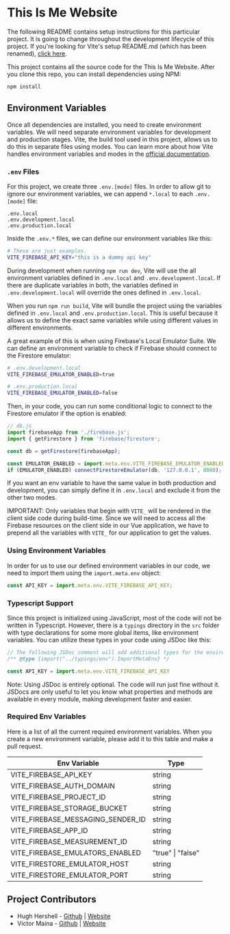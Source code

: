 # This Is Me Website

The following README contains setup instructions for this particular project. It is going to change throughout the development lifecycle of this project. If you're looking for Vite's setup README.md (which has been renamed), [click here](./README.VITE.md).

This project contains all the source code for the This Is Me Website. After you clone this repo, you can install dependencies using NPM:

```bash
npm install
```

## Environment Variables

Once all dependencies are installed, you need to create environment variables. We will need separate environment variables for development and production stages. Vite, the build tool used in this project, allows us to do this in separate files using modes. You can learn more about how Vite handles environment variables and modes in the [official documentation](https://vitejs.dev/guide/env-and-mode.html).

### `.env` Files

For this project, we create three `.env.[mode]` files. In order to allow git to ignore our environment variables, we can append `*.local` to each `.env.[mode]` file:

```
.env.local
.env.development.local
.env.production.local
```

Inside the `.env.*` files, we can define our environment variables like this:

```sh
# These are just examples.
VITE_FIREBASE_API_KEY="this is a dummy api key"
```

During development when running `npm run dev`, Vite will use the all environment variables defined in `.env.local` and `.env.development.local`. If there are duplicate variables in both, the variables defined in `.env.development.local` will override the ones defined in `.env.local`.

When you run `npm run build`, Vite will bundle the project using the variables defined in `.env.local` and `.env.production.local`. This is useful because it allows us to define the exact same variables while using different values in different environments.

A great example of this is when using Firebase's Local Emulator Suite. We can define an environment variable to check if Firebase should connect to the Firestore emulator:

```sh
# .env.development.local
VITE_FIREBASE_EMULATOR_ENABLED=true

# .env.production.local
VITE_FIREBASE_EMULATOR_ENABLED=false
```

Then, in your code, you can run some conditional logic to connect to the Firestore emulator if the option is enabled:

```js
// db.js
import firebaseApp from './firebase.js';
import { getFirestore } from 'firebase/firestore';

const db = getFirestore(firebaseApp);

const EMULATOR_ENABLED = import.meta.env.VITE_FIREBASE_EMULATOR_ENABLED === 'true';
if (EMULATOR_ENABLED) connectFirestoreEmulator(db, '127.0.0.1', 8080);
```

If you want an env variable to have the same value in both production and development, you can simply define it in `.env.local` and exclude it from the other two modes.

IMPORTANT: Only variables that begin with `VITE_` will be rendered in the client side code during build-time. Since we will need to access all the Firebase resources on the client side in our Vue application, we have to prepend all the variables with `VITE_` for our application to get the values.

### Using Environment Variables

In order for us to use our defined environment variables in our code, we need to import them using the `import.meta.env` object:

```js
const API_KEY = import.meta.env.VITE_FIREBASE_API_KEY;
```

<!-- ### Typescript Support

When using `import.meta.env`, Typescript already has some predefined environment variables. However, we won't get any type safety or IntelliSense for our custom environment variables. In order to achieve this, this project has a `env.d.ts` declaration file in the `./src/` directory. When you add new environment variables, you can define their types in this declaration file.

```ts
// ./src/env.d.ts

interface ImportMetaEnv {
  readonly VITE_FIREBASE_API_KEY: string;
  // add more env variables here...
}
```

You can learn more about custom environment variables types in [Vite's official documentation](https://vitejs.dev/guide/env-and-mode.html#intellisense-for-typescript). You can also learn more about declaration modules from [Typescript's official documentation](https://www.typescriptlang.org/docs/handbook/declaration-files/introduction.html). -->

### Typescript Support

Since this project is initialized using JavaScript, most of the code will not be written in Typescript. However, there is a `typings` directory in the `src` folder with type declarations for some more global items, like environment variables. You can utilize these types in your code using JSDoc like this:

```js
// The following JSDoc comment will add additional types for the environment variables in this module to aid with Intellisense. 
/** @type {import("../typings/env").ImportMetaEnv} */

const API_KEY = import.meta.env.VITE_FIREBASE_API_KEY
```

Note: Using JSDoc is entirely optional. The code will run just fine without it. JSDocs are only useful to let you know what properties and methods are available in every module, making development faster and easier.

### Required Env Variables

Here is a list of all the current required environment variables. When you create a new environment variable, please add it to this table and make a pull request.

| Env Variable                      | Type              |
| --------------------------------- | ----------------- |
| VITE_FIREBASE_API_KEY             | string            |
| VITE_FIREBASE_AUTH_DOMAIN         | string            |
| VITE_FIREBASE_PROJECT_ID          | string            |
| VITE_FIREBASE_STORAGE_BUCKET      | string            |
| VITE_FIREBASE_MESSAGING_SENDER_ID | string            |
| VITE_FIREBASE_APP_ID              | string            |
| VITE_FIREBASE_MEASUREMENT_ID      | string            |
| VITE_FIREBASE_EMULATORS_ENABLED   | "true" \| "false"  |
| VITE_FIRESTORE_EMULATOR_HOST      | string            |
| VITE_FIRESTORE_EMULATOR_PORT      | string            |


## Project Contributors
- Hugh Hershell - [Github](https://github.com/NOVACOAX) | [Website](https://novacoax.github.io/magpie/)
- Victor Maina - [Github](https://github.com/thevictormaina) | [Website](https://victormaina.com)